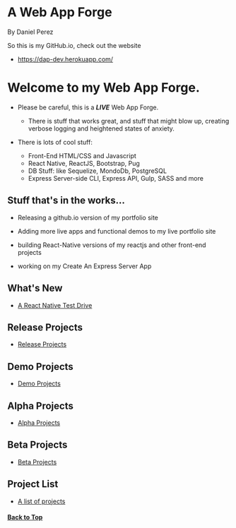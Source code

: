 # A Web App Forge
By Daniel Perez

So this is my GitHub.io, check out the website
- https://dap-dev.herokuapp.com/

# Welcome to my Web App Forge.

  - Please be careful, this is a ***LIVE*** Web App Forge.

    - There is stuff that works great, and stuff that might blow up, creating verbose logging and heightened states of anxiety.

  - There is lots of cool stuff:
    - Front-End HTML/CSS and Javascript
    - React Native, ReactJS, Bootstrap, Pug
    - DB Stuff: like Sequelize, MondoDb, PostgreSQL
    - Express Server-side CLI, Express API, Gulp, SASS and more

## Stuff that's in the works...

  - Releasing a github.io version of my portfolio site

  - Adding more live apps and functional demos to my live
  portfolio site

  - building React-Native versions of my reactjs and other front-end projects

  - working on my Create An Express Server App

## What's New
  - [A React Native Test Drive](https://github.com/pereznetworks/AReactNativeTestDrive)


## Release Projects
  - [Release Projects](ReleaseProjects.md)


## Demo Projects
  - [Demo Projects](demoprojects.md)


## Alpha Projects
  - [Alpha Projects](alphaprojects.md)


## Beta Projects
  - [Beta Projects](betaprojects.md)


## Project List
  - [A list of projects](projectlist.md)


#### [Back to Top](#a-web-app-forge)
